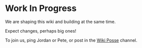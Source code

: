 # Work In Progress

We are shaping this wiki and building at the same time.

Expect changes, perhaps big ones!

To join us, ping Jordan or Pete, or post in the [Wiki Posse](https://chat.collectivesensecommons.org/agora/channels/lionsberg-wiki-posse) channel.